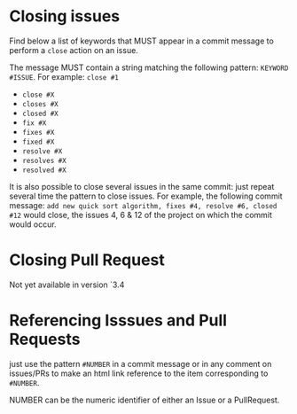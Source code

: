 # Closing issues

Find below a list of keywords that MUST appear in a commit message to perform a `close` action on an issue.

The message MUST contain a string matching the following pattern: `KEYWORD #ISSUE`. For example: `close #1`

- `close #X`
- `closes #X` 
- `closed #X` 
- `fix #X` 
- `fixes #X` 
- `fixed #X` 
- `resolve #X` 
- `resolves #X` 
- `resolved #X` 

It is also possible to close several issues in the same commit: just repeat several time the pattern to close issues. For example, the following commit message: `add new quick sort algorithm, fixes #4, resolve #6, closed #12` would close, the issues 4, 6 & 12 of the project on which the commit would occur.

# Closing Pull Request

Not yet available in version `3.4

# Referencing Isssues and Pull Requests

just use the pattern `#NUMBER` in a commit message or in any comment on issues/PRs to make an html link reference to the item corresponding to `#NUMBER`. 

NUMBER can be the numeric identifier of either an Issue or a PullRequest.